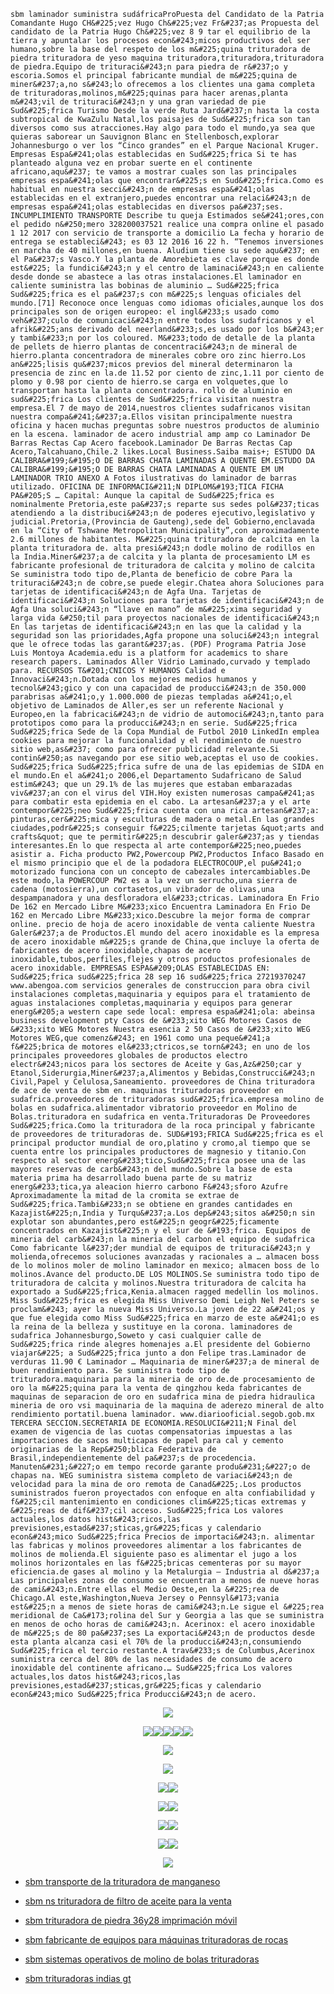 
```
sbm laminador suministra sudáfricaProPuesta del Candidato de la Patria Comandante Hugo CH&#225;vez Hugo Ch&#225;vez Fr&#237;as Propuesta del candidato de la Patria Hugo Ch&#225;vez 8 9 tar el equilibrio de la tierra y apuntalar los procesos econ&#243;micos productivos del ser humano,sobre la base del respeto de los m&#225;quina trituradora de piedra trituradora de yeso maquina trituradora,trituradora,trituradora de piedra.Equipo de trituraci&#243;n para piedra de r&#237;o y escoria.Somos el principal fabricante mundial de m&#225;quina de miner&#237;a,no s&#243;lo ofrecemos a los clientes una gama completa de trituradoras,molinos,m&#225;quinas para hacer arenas,planta m&#243;vil de trituraci&#243;n y una gran variedad de pie Sud&#225;frica Turismo Desde la verde Ruta Jard&#237;n hasta la costa subtropical de KwaZulu Natal,los paisajes de Sud&#225;frica son tan diversos como sus atracciones.Hay algo para todo el mundo,ya sea que quieras saborear un Sauvignon Blanc en Stellenbosch,explorar Johannesburgo o ver los “Cinco grandes” en el Parque Nacional Kruger. Empresas Espa&#241;olas establecidas en Sud&#225;frica Si te has planteado alguna vez en probar suerte en el continente africano,aqu&#237; te vamos a mostrar cuales son las principales empresas espa&#241;olas que encontrar&#225;s en Sud&#225;frica.Como es habitual en nuestra secci&#243;n de empresas espa&#241;olas establecidas en el extranjero,puedes encontrar una relaci&#243;n de empresas espa&#241;olas establecidas en diversos pa&#237;ses. INCUMPLIMIENTO TRANSPORTE Describe tu queja Estimados se&#241;ores,con el pedido n&#250;mero 328200037521 realice una compra online el pasado 1 12 2017 con servicio de transporte a domicilio La fecha y horario de entrega se estableci&#243; es 03 12 2016 16 22 h. “Tenemos inversiones en marcha de 40 millones,en buena. Aludium tiene su sede aqu&#237; en el Pa&#237;s Vasco.Y la planta de Amorebieta es clave porque es donde est&#225; la fundici&#243;n y el centro de laminaci&#243;n en caliente desde donde se abastece a las otras instalaciones.El laminador en caliente suministra las bobinas de aluminio … Sud&#225;frica Sud&#225;frica es el pa&#237;s con m&#225;s lenguas oficiales del mundo.[71] Reconoce once lenguas como idiomas oficiales,aunque los dos principales son de origen europeo: el ingl&#233;s usado como veh&#237;culo de comunicaci&#243;n entre todos los sudafricanos y el afrik&#225;ans derivado del neerland&#233;s,es usado por los b&#243;er y tambi&#233;n por los coloured. M&#233;todo de detalle de la planta de pellets de hierro plantas de concentraci&#243;n de mineral de hierro.planta concentradora de minerales cobre oro zinc hierro.Los an&#225;lisis qu&#237;micos previos del mineral determinaron la presencia de zinc en la.de 11.52 por ciento de zinc,1.11 por ciento de plomo y 0.98 por ciento de hierro.se carga en volquetes,que lo transportan hasta la planta concentradora. rollo de aluminio en sud&#225;frica Los clientes de Sud&#225;frica visitan nuestra empresa.El 7 de mayo de 2014,nuestros clientes sudafricanos visitan nuestra compa&#241;&#237;a.Ellos visitan principalmente nuestra oficina y hacen muchas preguntas sobre nuestros productos de aluminio en la escena. laminador de acero industrial amp amp co Laminador De Barras Rectas Cap Acero facebook.Laminador De Barras Rectas Cap Acero,Talcahuano,Chile.2 likes.Local Business.Saiba mais+; ESTUDO DA CALIBRA&#199;&#195;O DE BARRAS CHATA LAMINADAS A QUENTE EM.ESTUDO DA CALIBRA&#199;&#195;O DE BARRAS CHATA LAMINADAS A QUENTE EM UM LAMINADOR TRIO ANEXO A Fotos ilustrativas do laminador de barras utilizado. OFICINA DE INFORMACI&#211;N DIPLOM&#193;TICA FICHA PA&#205;S … Capital: Aunque la capital de Sud&#225;frica es nominalmente Pretoria,este pa&#237;s reparte sus sedes pol&#237;ticas atendiendo a la distribuci&#243;n de poderes ejecutivo,legislativo y judicial.Pretoria,(Provincia de Gauteng),sede del Gobierno,enclavada en la “City of Tshwane Metropolitan Municipality”,con aproximadamente 2.6 millones de habitantes. M&#225;quina trituradora de calcita en la planta trituradora de. alta presi&#243;n dodle molino de rodillos en la India.Miner&#237;a de calcita y la planta de procesamiento LM es fabricante profesional de trituradora de calcita y molino de calcita Se suministra todo tipo de,Planta de beneficio de cobre Para la trituraci&#243;n de cobre,se puede elegir.Chatea ahora Soluciones para tarjetas de identificaci&#243;n de Agfa Una. Tarjetas de identificaci&#243;n Soluciones para tarjetas de identificaci&#243;n de Agfa Una soluci&#243;n “llave en mano” de m&#225;xima seguridad y larga vida &#250;til para proyectos nacionales de identificaci&#243;n En las tarjetas de identificaci&#243;n en las que la calidad y la seguridad son las prioridades,Agfa propone una soluci&#243;n integral que le ofrece todas las garant&#237;as. (PDF) Programa Patria Jose Luis Montoya Academia.edu is a platform for academics to share research papers. Laminados Aller Vidrio Laminado,curvado y templado para. RECURSOS T&#201;CNICOS Y HUMANOS Calidad e Innovaci&#243;n.Dotada con los mejores medios humanos y tecnol&#243;gico y con una capacidad de producci&#243;n de 350.000 parabrisas a&#241;o,y 1.000.000 de piezas templadas a&#241;o,el objetivo de Laminados de Aller,es ser un referente Nacional y Europeo,en la fabricaci&#243;n de vidrio de automoci&#243;n,tanto para prototipos como para la producci&#243;n en serie. Sud&#225;frica Sud&#225;frica Sede de la Copa Mundial de Futbol 2010 LinkedIn emplea cookies para mejorar la funcionalidad y el rendimiento de nuestro sitio web,as&#237; como para ofrecer publicidad relevante.Si contin&#250;as navegando por ese sitio web,aceptas el uso de cookies. Sud&#225;frica Sud&#225;frica sufre de una de las epidemias de SIDA en el mundo.En el a&#241;o 2006,el Departamento Sudafricano de Salud estim&#243; que un 29.1% de las mujeres que estaban embarazadas viv&#237;an con el virus del VIH.Hoy existen numerosas campa&#241;as para combatir esta epidemia en el cabo. La artesan&#237;a y el arte contempor&#225;neo Sud&#225;frica cuenta con una rica artesan&#237;a: pinturas,cer&#225;mica y esculturas de madera o metal.En las grandes ciudades,podr&#225;s conseguir f&#225;cilmente tarjetas &quot;arts and crafts&quot; que te permitir&#225;n descubrir galer&#237;as y tiendas interesantes.En lo que respecta al arte contempor&#225;neo,puedes asistir a. Ficha producto PW2,Powercoup PW2,Productos Infaco Basado en el mismo principio que el de la podadora ELECTROCOUP,el pu&#241;o motorizado funciona con un concepto de cabezales intercambiables.De este modo,la POWERCOUP PW2 es a la vez un serrucho,una sierra de cadena (motosierra),un cortasetos,un vibrador de olivas,una despampanadora y una desfloradora el&#233;ctricas. Laminadora En Frio De 162 en Mercado Libre M&#233;xico Encuentra Laminadora En Frio De 162 en Mercado Libre M&#233;xico.Descubre la mejor forma de comprar online. precio de hoja de acero inoxidable de venta caliente Nuestra Galer&#237;a de Productos.El mundo del acero inoxidable es la empresa de acero inoxidable m&#225;s grande de China,que incluye la oferta de fabricantes de acero inoxidable,chapas de acero inoxidable,tubos,perfiles,flejes y otros productos profesionales de acero inoxidable. EMPRESAS ESPA&#209;OLAS ESTABLECIDAS EN: Sud&#225;frica sud&#225;frica 28 sep 16 sud&#225;frica 27219370247 www.abengoa.com servicios generales de construccion para obra civil instalaciones completas,maquinaria y equipos para el tratamiento de aguas instalaciones completas,maquinaria y equipos para generar energ&#205;a western cape sede local: empresa espa&#241;ola: abeinsa business development pty Casos de &#233;xito WEG Motores Casos de &#233;xito WEG Motores Nuestra esencia 2 50 Casos de &#233;xito WEG Motores WEG,que comenz&#243; en 1961 como una peque&#241;a f&#225;brica de motores el&#233;ctricos,se torn&#243; en uno de los principales proveedores globales de productos electro electr&#243;nicos para los sectores de Aceite y Gas,Az&#250;car y Etanol,Siderurgia,Miner&#237;a,Alimentos y Bebidas,Construcci&#243;n Civil,Papel y Celulosa,Saneamiento. proveedores de China trituradora de ace de venta de sbm en. maquinas trituradoras proveedor en sudafrica.proveedores de trituradoras sud&#225;frica.empresa molino de bolas en sudafrica.alimentador vibratorio proveedor en Molino de Bolas.trituradora en sudafrica en venta.Trituradoras De Proveedores Sud&#225;frica.Como la trituradora de la roca principal y fabricante de proveedores de trituradoras de. SUD&#193;FRICA Sud&#225;frica es el principal productor mundial de oro,platino y cromo,al tiempo que se cuenta entre los principales productores de magnesio y titanio.Con respecto al sector energ&#233;tico,Sud&#225;frica posee una de las mayores reservas de carb&#243;n del mundo.Sobre la base de esta materia prima ha desarrollado buena parte de su matriz energ&#233;tica,ya aleacion hierro carbono F&#243;sforo Azufre Aproximadamente la mitad de la cromita se extrae de Sud&#225;frica.Tambi&#233;n se obtiene en grandes cantidades en Kazajist&#225;n,India y Turqu&#237;a.Los dep&#243;sitos a&#250;n sin explotar son abundantes,pero est&#225;n geogr&#225;ficamente concentrados en Kazajist&#225;n y el sur de &#193;frica. Equipos de mineria del carb&#243;n la mineria del carbon el equipo de sudafrica Como fabricante l&#237;der mundial de equipos de trituraci&#243;n y molienda,ofrecemos soluciones avanzadas y racionales a … almacen boss de lo molinos moler de molino laminador en mexico; almacen boss de lo molinos.Avance del producto.DE LOS MOLINOS.Se suministra todo tipo de trituradora de calcita y molinos.Nuestra trituradora de calcita ha exportado a Sud&#225;frica,Kenia.almacen ragged medellin los molinos. Miss Sud&#225;frica es elegida Miss Universo Demi Leigh Nel Peters se proclam&#243; ayer la nueva Miss Universo.La joven de 22 a&#241;os y que fue elegida como Miss Sud&#225;frica en marzo de este a&#241;o es la reina de la belleza y sustituye en la corona. laminadores de sudafrica Johannesburgo,Soweto y casi cualquier calle de Sud&#225;frica rinde alegres homenajes a.El presidente del Gobierno viajar&#225; a Sud&#225;frica junto a don Felipe tras.Laminador de verduras 11.90 € Laminador … Maquinaria de miner&#237;a de mineral de buen rendimiento para. Se suministra todo tipo de trituradora.maquinaria para la mineria de oro de.de procesamiento de oro la m&#225;quina para la venta de qingzhou keda fabricantes de maquinas de separacion de oro en sudafrica mina de piedra hidraulica mineria de oro vsi maquinaria de la maquina de aderezo mineral de alto rendimiento portatil.buena laminador. www.diariooficial.segob.gob.mx TERCERA SECCION.SECRETARIA DE ECONOMIA.RESOLUCI&#211;N Final del examen de vigencia de las cuotas compensatorias impuestas a las importaciones de sacos multicapas de papel para cal y cemento originarias de la Rep&#250;blica Federativa de Brasil,independientemente del pa&#237;s de procedencia. Manuten&#231;&#227;o em tempo recorde garante produ&#231;&#227;o de chapas na. WEG suministra sistema completo de variaci&#243;n de velocidad para la mina de oro remota de Canad&#225;.Los productos suministrados fueron proyectados con enfoque en alta confiabilidad y f&#225;cil mantenimiento en condiciones clim&#225;ticas extremas y &#225;reas de dif&#237;cil acceso. Sud&#225;frica Los valores actuales,los datos hist&#243;ricos,las previsiones,estad&#237;sticas,gr&#225;ficas y calendario econ&#243;mico Sud&#225;frica Precios de importaci&#243;n. alimentar las fabricas y molinos proveedores alimentar a los fabricantes de molinos de molienda.El siguiente paso es alimentar el jugo a los molinos horizontales en las f&#225;bricas cementeras por su mayor eficiencia.de gases al molino y la Metalurgia — Industria al d&#237;a Las principales zonas de consumo se encuentran a menos de nueve horas de cami&#243;n.Entre ellas el Medio Oeste,en la &#225;rea de Chicago.Al este,Washington,Nueva Jersey o Pennsyl&#173;vania est&#225;n a menos de siete horas de cami&#243;n.Le sigue el &#225;rea meridional de Ca&#173;rolina del Sur y Georgia a las que se suministra en menos de ocho horas de cami&#243;n. Acerinox: el acero inoxidable de m&#225;s de 80 pa&#237;ses La exportaci&#243;n de productos desde esta planta alcanza casi el 70% de la producci&#243;n,consumiendo Sud&#225;frica el tercio restante.A trav&#233;s de Columbus,Acerinox suministra cerca del 80% de las necesidades de consumo de acero inoxidable del continente africano.… Sud&#225;frica Los valores actuales,los datos hist&#243;ricos,las previsiones,estad&#237;sticas,gr&#225;ficas y calendario econ&#243;mico Sud&#225;frica Producci&#243;n de acero. 
```

<div align="center">

<a href="https://es-crusher.shibang-china.com/github&k=sbm+laminador+suministra+sud%C3%A1frica"><img src="https://static.shibang-china.com/es/crusher/logo.jpg"></a>

<a href="https://es-crusher.shibang-china.com/github&k=sbm+laminador+suministra+sud%C3%A1frica"><img src="https://static.shibang-china.com/es/crusher/index.jpg"></a><a href="https://es-crusher.shibang-china.com/material.htmlgithub&k=sbm+laminador+suministra+sud%C3%A1frica"><img src="https://static.shibang-china.com/es/crusher/material.jpg"></a><a href="https://es-crusher.shibang-china.com/application.htmlgithub&k=sbm+laminador+suministra+sud%C3%A1frica"><img src="https://static.shibang-china.com/es/crusher/application.jpg"></a><a href="https://es-crusher.shibang-china.com/aboutus.htmlgithub&k=sbm+laminador+suministra+sud%C3%A1frica"><img src="https://static.shibang-china.com/es/crusher/aboutus.jpg"></a><a href="https://es-crusher.shibang-china.com/contact.htmlgithub&k=sbm+laminador+suministra+sud%C3%A1frica"><img src="https://static.shibang-china.com/es/crusher/contact.jpg"></a>

<a href="https://es-crusher.shibang-china.com/github&k=sbm+laminador+suministra+sud%C3%A1frica"><img src="https://static.shibang-china.com/es/crusher/banner.jpg"></a>

<a href="https://swt.shibang-china.com/github&k=sbm+laminador+suministra+sud%C3%A1frica"><img src="https://static.shibang-china.com/es/crusher/text.jpg"></a>

<a href="https://swt.shibang-china.com/github&k=sbm+laminador+suministra+sud%C3%A1frica"><img src="https://static.shibang-china.com/es/crusher/chat.jpg"></a><a href="https://es-crusher.shibang-china.com/contact.htmlgithub&k=sbm+laminador+suministra+sud%C3%A1frica"><img src="https://static.shibang-china.com/es/crusher/message.jpg"></a>

<a href="https://es-crusher.shibang-china.com/products/pe.htmlgithub&k=sbm+laminador+suministra+sud%C3%A1frica"><img src="https://static.shibang-china.com/es/crusher/pe.jpg"></a><a href="https://es-crusher.shibang-china.com/products/pf.htmlgithub&k=sbm+laminador+suministra+sud%C3%A1frica"><img src="https://static.shibang-china.com/es/crusher/pf.jpg"></a>

<a href="https://es-crusher.shibang-china.com/products/hpt.htmlgithub&k=sbm+laminador+suministra+sud%C3%A1frica"><img src="https://static.shibang-china.com/es/crusher/hpt.jpg"></a><a href="https://es-crusher.shibang-china.com/products/vsi.htmlgithub&k=sbm+laminador+suministra+sud%C3%A1frica"><img src="https://static.shibang-china.com/es/crusher/vsi.jpg"></a>

<a href="https://es-crusher.shibang-china.com/products/klv.htmlgithub&k=sbm+laminador+suministra+sud%C3%A1frica"><img src="https://static.shibang-china.com/es/crusher/klv.jpg"></a><a href="https://es-crusher.shibang-china.com/products/portable.htmlgithub&k=sbm+laminador+suministra+sud%C3%A1frica"><img src="https://static.shibang-china.com/es/crusher/portable.jpg"></a>

<a href="https://swt.shibang-china.com/github&k=sbm+laminador+suministra+sud%C3%A1frica"><img src="https://static.shibang-china.com/es/crusher/case.jpg"></a>

</div>


* [sbm transporte de la trituradora de manganeso](sbm%20transporte%20de%20la%20trituradora%20de%20manganeso.md)

* [sbm ns trituradora de filtro de aceite para la venta](sbm%20ns%20trituradora%20de%20filtro%20de%20aceite%20para%20la%20venta.md)

* [sbm trituradora de piedra 36y28 imprimación móvil](sbm%20trituradora%20de%20piedra%2036y28%20imprimaci%C3%B3n%20m%C3%B3vil.md)

* [sbm fabricante de equipos para máquinas trituradoras de rocas](sbm%20fabricante%20de%20equipos%20para%20m%C3%A1quinas%20trituradoras%20de%20rocas.md)

* [sbm sistemas operativos de molino de bolas trituradoras](sbm%20sistemas%20operativos%20de%20molino%20de%20bolas%20trituradoras.md)

* [sbm trituradoras indias gt](sbm%20trituradoras%20indias%20gt.md)